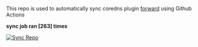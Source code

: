 This repo is used to automatically sync coredns plugin [forward](https://github.com/QZLin/forward) using Github Actions

**sync job ran [263] times**

[![Sync Repo](https://github.com/QZLin/coredns-extract/actions/workflows/sync.yaml/badge.svg)](https://github.com/QZLin/coredns-extract/actions/workflows/sync.yaml)
